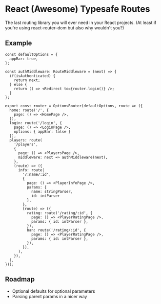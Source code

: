 # React (Awesome) Typesafe Routes

The last routing library you will ever need in your React projects. (At least if you're using react-router–dom but also why wouldn't you?)

## Example

```tsx
const defaultOptions = {
  appBar: true,
};

const authMiddleware: RouteMiddleware = (next) => {
  if(isAuthenticated) {
    return next;
  } else {
    return () => <Redirect to={router.login()} />;
  }
};

export const router = OptionsRouter(defaultOptions, route => ({
  home: route('/', {
    page: () => <HomePage />,
  }),
  login: route('/login', {
    page: () => <LoginPage />,
    options: { appBar: false }
  }),
  players: route(
    '/players',
    {
      page: () => <PlayersPage />,
      middleware: next => authMiddleware(next),
    },
    (route) => ({
      info: route(
        '/:name/:id',
        {
          page: () => <PlayerInfoPage />,
          params: {
            name: stringParser,
            id: intParser
          },
        },
        (route) => ({
          rating: route('/rating/:id', {
            page: () => <PlayerRatingPage />,
            params: { id: intParser },
          }),
          ban: route('/rating/:id', {
            page: () => <PlayerRatingPage />,
            params: { id: intParser },
          }),
        }),
      ),
    }),
  ),
}));
```

## Roadmap
- Optional defaults for optional parameters
- Parsing parent params in a nicer way